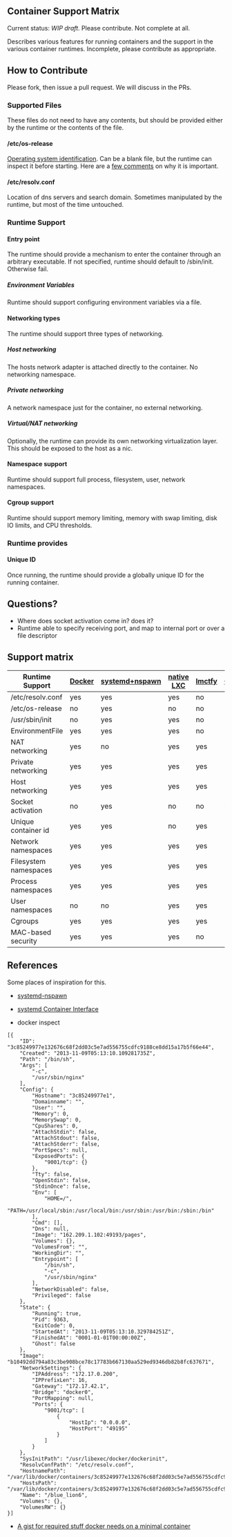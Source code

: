 Container Support Matrix
--
Current status: _WIP draft_. Please contribute. Not complete at all. 

Describes various features for running containers and the support in the various container runtimes. Incomplete, please contribute as appropriate. 

## How to Contribute

Please fork, then issue a pull request. We will discuss in the PRs. 

### Supported Files

These files do not need to have any contents, but should be provided either by the runtime or the contents of the file.

#### /etc/os-release

[Operating system identification](http://www.freedesktop.org/software/systemd/man/os-release.html). Can be a blank file, but the runtime can inspect it before starting. Here are a [few comments](http://0pointer.de/blog/projects/os-release.html) on why it is important. 

#### /etc/resolv.conf

Location of dns servers and search domain. Sometimes manipulated by the runtime, but most of the time untouched. 

### Runtime Support

#### Entry point

The runtime should provide a mechanism to enter the container through an arbitrary executable. If not specified, runtime should default to /sbin/init. Otherwise fail. 

##### Environment Variables

Runtime should support configuring environment variables via a file. 

#### Networking types

The runtime should support three types of networking. 

##### Host networking

The hosts network adapter is attached directly to the container. No networking namespace. 

##### Private networking

A network namespace just for the container, no external networking. 

##### Virtual/NAT networking

Optionally, the runtime can provide its own networking virtualization layer. This should be exposed to the host as a nic. 

#### Namespace support

Runtime should support full process, filesystem, user, network namespaces. 

#### Cgroup support

Runtime should support memory limiting, memory with swap limiting, disk IO limits, and CPU thresholds. 


### Runtime provides

#### Unique ID

Once running, the runtime should provide a globally unique ID for the running container. 

## Questions?
* Where does socket activation come in? does it?
* Runtime able to specify receiving port, and map to internal port or over a file descriptor


## Support matrix

| Runtime Support | [Docker](https://github.com/dotcloud/docker) | [systemd+nspawn](http://www.freedesktop.org/software/systemd/man/systemd-nspawn.html) | [native LXC](http://linuxcontainers.org) | [lmctfy](https://github.com/google/lmctfy) | [OpenVZ](http://openvz.org) |
|---------------------|---|---|---|---|---|
|/etc/resolv.conf     |yes|yes|yes|no |-  |
|/etc/os-release      |no |yes|no |no |-  |
|/usr/sbin/init       |no |yes|yes|no |-  |
|EnvironmentFile      |yes|yes|yes|no |-  |
|NAT networking       |yes|no |yes|yes|-  |
|Private networking   |yes|yes|yes|yes|-  |
|Host networking      |yes|yes|yes|yes|-  |
|Socket activation    |no |yes|no |no |no |
|Unique container id  |yes|yes|no |yes|-  |
|Network namespaces   |yes|yes|yes|yes|-  |
|Filesystem namespaces|yes|yes|yes|yes|-  |
|Process namespaces   |yes|yes|yes|yes|-  |
|User namespaces      |no |no |yes|yes|-  |
|Cgroups              |yes|yes|yes|yes|-  |
|MAC-based security   |yes|yes|yes|no |-  |


## References

Some places of inspiration for this.

* [systemd-nspawn](http://www.freedesktop.org/software/systemd/man/systemd-nspawn.html)
* [systemd Container Interface](http://www.freedesktop.org/wiki/Software/systemd/ContainerInterface/)

* docker inspect 

```
[{
    "ID": "3c85249977e132676c68f2dd03c5e7ad556755cdfc9188ce8dd15a17b5f66e44",
    "Created": "2013-11-09T05:13:10.109281735Z",
    "Path": "/bin/sh",
    "Args": [
        "-c",
        "/usr/sbin/nginx"
    ],
    "Config": {
        "Hostname": "3c85249977e1",
        "Domainname": "",
        "User": "",
        "Memory": 0,
        "MemorySwap": 0,
        "CpuShares": 0,
        "AttachStdin": false,
        "AttachStdout": false,
        "AttachStderr": false,
        "PortSpecs": null,
        "ExposedPorts": {
            "9001/tcp": {}
        },
        "Tty": false,
        "OpenStdin": false,
        "StdinOnce": false,
        "Env": [
            "HOME=/",
            "PATH=/usr/local/sbin:/usr/local/bin:/usr/sbin:/usr/bin:/sbin:/bin"
        ],
        "Cmd": [],
        "Dns": null,
        "Image": "162.209.1.102:49193/pages",
        "Volumes": {},
        "VolumesFrom": "",
        "WorkingDir": "",
        "Entrypoint": [
            "/bin/sh",
            "-c",
            "/usr/sbin/nginx"
        ],
        "NetworkDisabled": false,
        "Privileged": false
    },
    "State": {
        "Running": true,
        "Pid": 9363,
        "ExitCode": 0,
        "StartedAt": "2013-11-09T05:13:10.329784251Z",
        "FinishedAt": "0001-01-01T00:00:00Z",
        "Ghost": false
    },
    "Image": "b10492dd794a83c3be908bce78c17783b667130aa529ed9346db82b8fc637671",
    "NetworkSettings": {
        "IPAddress": "172.17.0.200",
        "IPPrefixLen": 16,
        "Gateway": "172.17.42.1",
        "Bridge": "docker0",
        "PortMapping": null,
        "Ports": {
            "9001/tcp": [
                {
                    "HostIp": "0.0.0.0",
                    "HostPort": "49195"
                }
            ]
        }
    },
    "SysInitPath": "/usr/libexec/docker/dockerinit",
    "ResolvConfPath": "/etc/resolv.conf",
    "HostnamePath": "/var/lib/docker/containers/3c85249977e132676c68f2dd03c5e7ad556755cdfc9188ce8dd15a17b5f66e44/hostname",
    "HostsPath": "/var/lib/docker/containers/3c85249977e132676c68f2dd03c5e7ad556755cdfc9188ce8dd15a17b5f66e44/hosts",
    "Name": "/blue_lion6",
    "Volumes": {},
    "VolumesRW": {}
}]
```

* [A gist for required stuff docker needs on a minimal container](https://gist.github.com/jpetazzo/b932fb0c753e69c73d31/raw)
